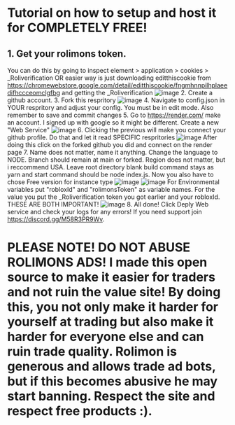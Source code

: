 # Tutorial on how to setup and host it for COMPLETELY FREE!

## 1. Get your rolimons token. 
You can do this by going to inspect element > application > cookies > _Roliverification OR easier way is just downloading editthiscookie from https://chromewebstore.google.com/detail/editthiscookie/fngmhnnpilhplaeedifhccceomclgfbg and getting the _Roliverification ![image](https://github.com/ArachnidRB/rolimons-trade-ad/assets/89037932/0885d0c5-afbb-4f85-ae9e-e9a9223a6d9b)
2. Create a github account.
3. Fork this respritory ![image](https://github.com/ArachnidRB/rolimons-trade-ad/assets/89037932/d7714391-8e91-4fac-a137-39753200572d)
4. Navigate to config.json in YOUR respritory and adjust your config. You must be in edit mode. Also remember to save and commit changes
5. Go to https://render.com/ make an account. I signed up with google so it might be different. Create a new "Web Service" ![image](https://github.com/ArachnidRB/rolimons-trade-ad/assets/89037932/7658ad53-d15b-4692-a00f-df1e6d8c1405)
6. Clicking the previous will make you connect your github profile. Do that and let it read SPECIFIC respritories ![image](https://github.com/ArachnidRB/rolimons-trade-ad/assets/89037932/0ac83443-c9b0-4a20-a73e-88b3908e8370) After doing this click on the forked github you did and connect on the render page
7. Name does not matter, name it anything. Change the language to NODE. Branch should remain at main or forked. Region does not matter, but i reccommend USA. Leave root directory blank build command stays as yarn and start command should be node index.js. Now you also have to chose Free version for instance type ![image](https://github.com/ArachnidRB/rolimons-trade-ad/assets/89037932/115178da-eb36-48d6-883f-5a697f8dcc89) ![image](https://github.com/ArachnidRB/rolimons-trade-ad/assets/89037932/6cf9368c-0821-497d-a4d1-b7215afcca1a) For Environmental variables put "robloxId" and "rolimonsToken" as variable names. For the value you put the _Roliverification token you got earlier and your robloxId. THESE ARE BOTH IMPORTANT! ![image](https://github.com/ArachnidRB/rolimons-trade-ad/assets/89037932/0345028b-1797-437d-a44f-06cf921580ce)
8. All done! Click Deply Web service and check your logs for any errors! If you need support join https://discord.gg/M58R3PR9Wv.

# PLEASE NOTE! DO NOT ABUSE ROLIMONS ADS! I made this open source to make it easier for traders and not ruin the value site! By doing this, you not only make it harder for yourself at trading but also make it harder for everyone else and can ruin trade quality. Rolimon is generous and allows trade ad bots, but if this becomes abusive he may start banning. Respect the site and respect free products :).
